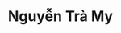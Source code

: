 ---
layout: album_gallery
resource: instagram
title: "Nguyễn Trà My"
description: "Instagram albums of Nguyễn Trà My</br>. Username: teamy_99"
active: gallery
images:
- image_path: /teamy_99/0/20230907_110434_376617881_18365250217065911_5129316439973697552_n.jpg
  gallery-folder: /gallery/teamy_99/0/
  gallery-name: 0
  gallery-date: April 2025
- image_path: /teamy_99/1/20220215_155540_273974540_362159268800034_8181121774982873651_n.jpg
  gallery-folder: /gallery/teamy_99/1/
  gallery-name: 1
  gallery-date: April 2025
- image_path: /teamy_99/1+/20220429_094859_279284288_1576044276111149_2444749861338674530_n.jpg
  gallery-folder: /gallery/teamy_99/1+/
  gallery-name: 1+
  gallery-date: April 2025
- image_path: /teamy_99/2/20230430_111623_343630955_205530242360883_7759062711800264443_n.jpg
  gallery-folder: /gallery/teamy_99/2/
  gallery-name: 2
  gallery-date: April 2025
- image_path: /teamy_99/2+/20210801_172908_227922792_921035871785929_2566724827354120780_n.jpg
  gallery-folder: /gallery/teamy_99/2+/
  gallery-name: 2+
  gallery-date: April 2025
- image_path: /teamy_99/7/20241106_075213_465739172_18442599670065911_9151106794442609232_n.jpg
  gallery-folder: /gallery/teamy_99/7/
  gallery-name: 7
  gallery-date: April 2025
- image_path: /teamy_99/8/20250204_095003_476301775_18458295730065911_5419415864638721072_n.jpg
  gallery-folder: /gallery/teamy_99/8/
  gallery-name: 8
  gallery-date: April 2025
- image_path: /teamy_99/9/20250114_100712_473742530_18454984981065911_3104834334746235766_n.jpg
  gallery-folder: /gallery/teamy_99/9/
  gallery-name: 9
  gallery-date: April 2025
---